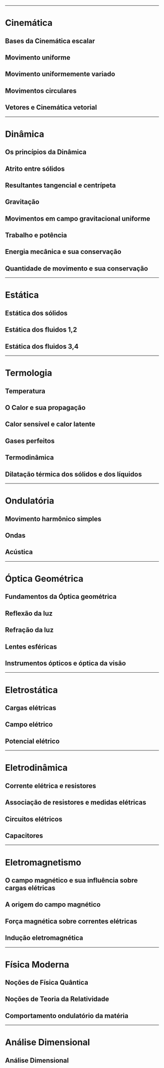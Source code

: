 ___

# Cinemática

## Bases da Cinemática escalar
## Movimento uniforme
## Movimento uniformemente variado
## Movimentos circulares
## Vetores e Cinemática vetorial
___

# Dinâmica

## Os princípios da Dinâmica
## Atrito entre sólidos
## Resultantes tangencial e centrípeta
## Gravitação
## Movimentos em campo gravitacional uniforme
## Trabalho e potência
## Energia mecânica e sua conservação
## Quantidade de movimento e sua conservação
___

# Estática

## Estática dos sólidos
## Estática dos fluidos 1,2
## Estática dos fluidos 3,4
____

# Termologia

## Temperatura
## O Calor e sua propagação
## Calor sensível e calor latente
## Gases perfeitos
## Termodinâmica
## Dilatação térmica dos sólidos e dos líquidos
___

# Ondulatória

## Movimento harmônico simples
## Ondas
## Acústica
___

# Óptica Geométrica

## Fundamentos da Óptica geométrica
## Reflexão da luz
## Refração da luz
## Lentes esféricas
## Instrumentos ópticos e óptica da visão 
____

# Eletrostática

## Cargas elétricas
## Campo elétrico
## Potencial elétrico
___

# Eletrodinâmica

## Corrente elétrica e resistores
## Associação de resistores e medidas elétricas 
## Circuitos elétricos
## Capacitores
___

# Eletromagnetismo

## O campo magnético e sua influência sobre cargas elétricas
## A origem do campo magnético
## Força magnética sobre correntes elétricas
## Indução eletromagnética
___

# Física Moderna

## Noções de Física Quântica
## Noções de Teoria da Relatividade
## Comportamento ondulatório da matéria
___

# Análise Dimensional

## Análise Dimensional